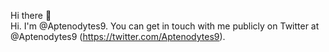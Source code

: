Hi there 👋  
Hi. I'm @Aptenodytes9. You can get in touch with me publicly on Twitter at @Aptenodytes9
 (https://twitter.com/Aptenodytes9).
